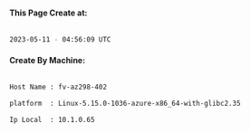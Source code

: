 
   
#### This Page Create at:

```bash

2023-05-11 - 04:56:09 UTC

```

#### Create By Machine:

```bash

Host Name : fv-az298-402

platform  : Linux-5.15.0-1036-azure-x86_64-with-glibc2.35

Ip Local  : 10.1.0.65

```

